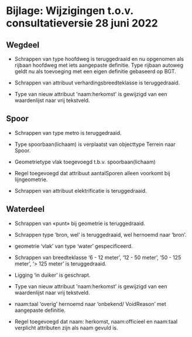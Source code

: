Bijlage: Wijzigingen t.o.v. consultatieversie 28 juni 2022
==========================================================

Wegdeel
-------

-   Schrappen van type hoofdweg is teruggedraaid en nu opgenomen als rijbaan
    hoofdweg met iets aangepaste definitie. Type rijbaan autoweg geldt nu als
    toevoeging met een eigen definitie gebaseerd op BGT.

-   Schrappen van attribuut verhardingsbreedteklasse is teruggedraaid.

-   Type van nieuw attribuut 'naam:herkomst' is gewijzigd van een waardenlijst
    naar vrij tekstveld.

Spoor
-----

-   Schrappen van type metro is teruggedraaid.

-   Type spoorbaan(lichaam) is verplaatst van objecttype Terrein naar Spoor.

-   Geometrietype vlak toegevoegd t.b.v. spoorbaan(lichaam)

-   Regel toegevoegd dat attribuut aantalSporen alleen voorkomt bij
    lijngeometrie.

-   Schrappen van attribuut elektrificatie is teruggedraaid.

Waterdeel
---------

-   Schrappen van «punt» bij geometrie is teruggedraaid.

-   Schrappen type ‘bron, wel’ is teruggedraaid, wel hernoemd naar ‘bron’.

-   geometrie ‘vlak’ van type ‘water’ gespecificeerd.

-   Schrappen van breedteklasse ‘6 - 12 meter’, ‘12 - 50 meter’, ‘50 - 125
    meter’, ‘\> 125 meter’ is teruggedraaid.

-   Ligging ‘in duiker’ is geschrapt.

-   Type van nieuw attribuut 'naam:herkomst' is gewijzigd van een waardenlijst
    naar vrij tekstveld.

-   naam:taal ‘overig’ hernoemd naar ‘onbekend/ VoidReason’ met aangepaste
    definitie.

-   Regel toegevoegd dat naam: herkomst, naam:officieel en naam:taal verplicht
    attributen zijn als naam gevuld is.
